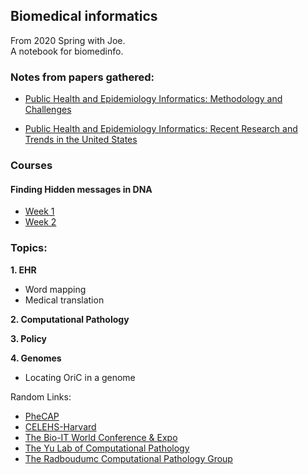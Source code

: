 ## Biomedical informatics

From 2020 Spring with Joe.\
A notebook for biomedinfo. 

### Notes from papers gathered:
- [Public Health and Epidemiology Informatics: Methodology and Challenges](paper/PublicHealthandEpidemiologyInformatics.html)

- [Public Health and Epidemiology Informatics: Recent Research and Trends in the United States](paper/Public%20Health%20and%20Epidemiology%20Informatics_%20Recent%20Research%20and%20Trends%20in%20the%20United%20States/PublicHealthandEpidemiologyInformaticsRecentR.html)

### Courses
#### Finding Hidden messages in DNA
- [Week 1](course/Finding%20Hidden%20Messages%20in%20DNA/Week1/w1.html)
- [Week 2](course/Finding%20Hidden%20Messages%20in%20DNA/Week2/w2.html)
### Topics:

**1. EHR**
- Word mapping
- Medical translation

**2. Computational Pathology**

**3. Policy**

**4. Genomes**
- Locating OriC in a genome 



Random Links:
- [PheCAP](https://celehs.github.io/PheCAP/)
- [CELEHS-Harvard](https://celehs.hms.harvard.edu/)
- [The Bio-IT World Conference & Expo](https://www.bio-itworldexpo.com/)
- [The Yu Lab of Computational Pathology](https://khyulab.github.io/)
- [The Radboudumc Computational Pathology Group](https://www.computationalpathologygroup.eu/)

